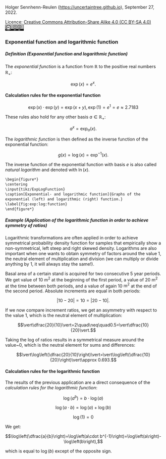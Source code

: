Holger Sennhenn-Reulen (https://uncertaintree.github.io), September 27, 2022. 

Licence: [Creative Commons Attribution-Share Alike 4.0 (CC BY-SA 4.0)   <img src="https://github.com/uncertaintree/uncertaintree.github.io/blob/master/oer/cc_by_sa.png" width="60" height="20">](https://creativecommons.org/licenses/by-sa/4.0/)

### Exponential function and logarithmic function
##### Definition (Exponential function and logarithmic function)
The *exponential function* is a function from $\mathbb{R}$ to the positive real numbers $\mathbb{R}_{+}$: 

$$\exp\left(x\right)=e^x.$$

#### Calculation rules for the exponential function

$$\exp\left(x\right)\cdot\exp\left(y\right)=\exp\left(x+y\right),
\exp\left(1\right)=e^{1}=e\approx 2.7183$$

These rules also hold for any other basis $a\in\mathbb{R}_{+}$:

$$a^{x}=\exp_{a}\left(x\right).$$

The *logarithmic function* is then defined as the inverse function of the exponential function:

$$g\left(x\right)=\log\left(x\right)=\exp^{-1}\left(x\right).$$

The inverse function of the exponential function with basis $e$ is also called *natural logarithm* and denoted with $\ln\left(x\right)$. 

```
\begin{figure*}
\centering
\input{tikz/ExpLogFunction}
\caption[Exponential- and logarithmic function]{Graphs of the exponential (left) and logarithmic (right) function.}
\label{fig:exp:log:function}
\end{figure*}
```

##### Example (Application of the logarithmic function in order to achieve symmetry of ratios)

Logarithmic transformations are often applied in order to achieve symmetrical probability density function for samples that empirically show a non-symmetrical, left steep and right skewed density. 
Logarithms are also important when one wants to obtain symmetry of factors around the value $1$, the neutral element of multiplication and division (we can multiply or divide anything by $1$, it will always stay the same!).

Basal area of a certain stand is acquired for two consecutive $5$ year periods. 
We get value of 10 $\text{m}^2$ at the beginning of the first period, a value of 20 $\text{m}^2$ at the time between both periods, and a value of again 10 $\text{m}^2$ at the end of the second period. 
Absolute increments are equal in both periods:

$$\vert 10-20\vert=10=\vert 20-10\vert.$$

If we now compare increment ratios, we get an asymmetry with respect to the value $1$, which is the neutral element of multiplication:

$$\vert\dfrac{20}{10}\vert=2\quad\neq\quad0.5=\vert\dfrac{10}{20}\vert.$$

Taking the log of ratios results in a symmetrical measure around the value~$0$, which is the neutral element for sums and differences:

$$\vert\log\left(\dfrac{20}{10}\right)\vert=\vert\log\left(\dfrac{10}{20}\right)\vert\approx 0.693.$$

#### Calculation rules for the logarithmic function

The results of the previous application are a direct consequence of the *calculation rules for the logarithmic function*:

$$\log\left(a^{b}\right)=b\cdot\log\left(a\right)$$

$$\log\left(a\cdot b\right)=\log\left(a\right)+\log\left(b\right)$$

$$\log\left(1\right)=0$$

We get:

$$\log\left(\dfrac{a}{b}\right)=\log\left(a\cdot b^{-1}\right)=\log\left(a\right)-\log\left(b\right),$$

which is equal to $\log\left(b\right)$ except of the opposite sign.

